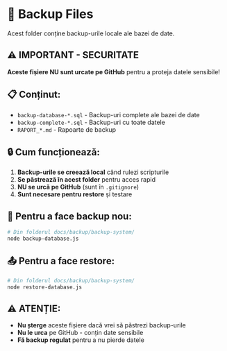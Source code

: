 # 📁 Backup Files

Acest folder conține backup-urile locale ale bazei de date.

## ⚠️ **IMPORTANT - SECURITATE**

**Aceste fișiere NU sunt urcate pe GitHub** pentru a proteja datele sensibile!

## 📋 **Conținut:**

- `backup-database-*.sql` - Backup-uri complete ale bazei de date
- `backup-complete-*.sql` - Backup-uri cu toate datele
- `RAPORT_*.md` - Rapoarte de backup

## 🔒 **Cum funcționează:**

1. **Backup-urile se creează local** când rulezi scripturile
2. **Se păstrează în acest folder** pentru acces rapid
3. **NU se urcă pe GitHub** (sunt în `.gitignore`)
4. **Sunt necesare pentru restore** și testare

## 🚀 **Pentru a face backup nou:**

```bash
# Din folderul docs/backup/backup-system/
node backup-database.js
```

## 📤 **Pentru a face restore:**

```bash
# Din folderul docs/backup/backup-system/
node restore-database.js
```

## ⚠️ **ATENȚIE:**

- **Nu șterge** aceste fișiere dacă vrei să păstrezi backup-urile
- **Nu le urca** pe GitHub - conțin date sensibile
- **Fă backup regulat** pentru a nu pierde datele

